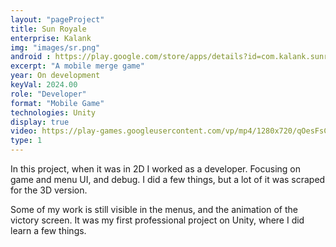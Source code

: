 ```yaml
---
layout: "pageProject"
title: Sun Royale
enterprise: Kalank
img: "images/sr.png"
android : https://play.google.com/store/apps/details?id=com.kalank.sunroyale&hl=en&gl=US
excerpt: "A mobile merge game"
year: On development
keyVal: 2024.00
role: "Developer"
format: "Mobile Game"
technologies: Unity
display: true
video: https://play-games.googleusercontent.com/vp/mp4/1280x720/qOesFsCkSOY.mp4
type: 1
---
```

<p>In this project, when it was in 2D I worked as a developer. Focusing on game and menu UI, and debug. I did a few things, but a lot of it was scraped for the 3D version.</p>
<p>Some of my work is still visible in the menus, and the animation of the victory screen. It was my first professional project on Unity, where I did learn a few things.</p>


